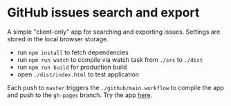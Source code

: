 GitHub issues search and export
===============================

A simple "client-only" app for searching and exporting issues. Settings are stored in the local browser storage.
- run `npm install` to fetch dependencies
- run `npm run watch` to compile via watch task from `./src` to `./dist`
- run `npm run build` for production build
- open `./dist/index.html` to test application

Each push to `master` triggers the `./github/main.workflow` to compile the app and push to the `gh-pages` branch. Try the app [here](https://thojansen.github.io/issue-export-v2).